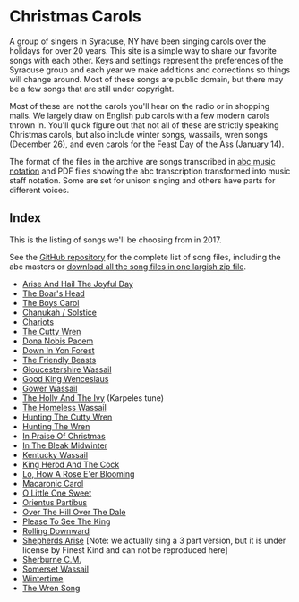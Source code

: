 # Christmas Carols

A group of singers in Syracuse, NY have been singing carols over the holidays for over 20 years. This site is a simple way to share our favorite songs with each other. Keys and settings represent the preferences of the Syracuse group and each year we make additions and corrections so things will change around. Most of these songs are public domain, but there may be a few songs that are still under copyright. 

Most of these are not the carols you'll hear on the radio or in shopping malls. We largely draw on English pub carols with a few modern carols thrown in. You'll quick figure out that not all of these are strictly speaking Christmas carols, but also include winter songs, wassails, wren songs (December 26), and even carols for the Feast Day of the Ass (January 14). 

The format of the files in the archive are songs transcribed in [abc music notation](http://abcnotation.com/) and PDF files showing the abc transcription transformed into music staff notation. Some are set for unison singing and others have parts for different voices. 

## Index

This is the listing of songs we'll be choosing from in 2017. 

See the [GitHub repository](https://github.com/syracuse-singers/xmas) for the complete list of song files, including the abc masters or [download all the song files in one largish zip file](https://github.com/syracuse-singers/xmas/archive/master.zip).

- [Arise And Hail The Joyful Day](pdf/arise_hail_joyful_day.pdf)
- [The Boar's Head](pdf/boars_head.pdf)
- [The Boys Carol](pdf/boys_carol.pdf)
- [Chanukah / Solstice](pdf/chanuka_solstice.pdf)
- [Chariots](pdf/chariots_in-d.pdf)
- [The Cutty Wren](pdf/cutty_wren.pdf)
- [Dona Nobis Pacem](pdf/dona_nobis_pacem.pdf)
- [Down In Yon Forest](pdf/down_in_yon_forest.pdf)
- [The Friendly Beasts](pdf/friendly_beasts.pdf)
- [Gloucestershire Wassail](pdf/gloucestershire_wassail.pdf)
- [Good King Wenceslaus](pdf/good_king_wenceslaus.pdf)
- [Gower Wassail](pdf/gower_wassail.pdf)
- [The Holly And The Ivy](pdf/holly_and_ivy_karpeles.pdf) (Karpeles tune)
- [The Homeless Wassail](pdf/homeless_wassail.pdf)
- [Hunting The Cutty Wren](pdf/hunting_the_cutty_wren.pdf)
- [Hunting The Wren](pdf/hunting_the_wren.pdf)
- [In Praise Of Christmas](pdf/in_praise_of_christmas_harmony_in-amin.pdf)
- [In The Bleak Midwinter](pdf/in_the_bleak_midwinter.pdf)
- [Kentucky Wassail](pdf/kentucky_wassail.pdf)
- [King Herod And The Cock](pdf/king_herod_and_the_cock.pdf)
- [Lo, How A Rose E'er Blooming](pdf/lo_how_a_rose.pdf)
- [Macaronic Carol](pdf/macaronic_carol.pdf)
- [O Little One Sweet](pdf/o_little_one_sweet.pdf)
- [Orientus Partibus](pdf/orientus_partibus.pdf)
- [Over The Hill Over The Dale](pdf/over_the_hill_over_the_dale_2014.pdf)
- [Please To See The King](pdf/please_to_see_the_king.pdf)
- [Rolling Downward](pdf/rolling_downward.pdf)
- [Shepherds Arise](pdf/shepherds_arise_2-part_v2.pdf) [Note: we actually sing a 3 part version, but it is under license by Finest Kind and can not be reproduced here]
- [Sherburne C.M.](pdf/sherburne.pdf)
- [Somerset Wassail](pdf/somerset_wassail.pdf)
- [Wintertime](pdf/wintertime.pdf)
- [The Wren Song](pdf/wren_song.pdf)

